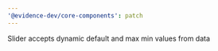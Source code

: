 ```yaml
---
'@evidence-dev/core-components': patch
---
```


Slider accepts dynamic default and max min values from data
